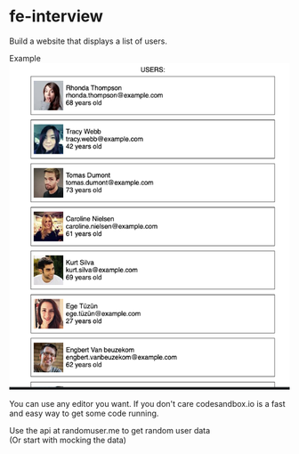 # fe-interview

Build a website that displays a list of users.  

Example
![](list.png)

You can use any editor you want.  If you don't care codesandbox.io is a fast and easy way to get some code running.

Use the api at randomuser.me to get random user data  
(Or start with mocking the data)  

